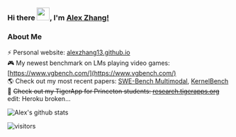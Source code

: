 ### Hi there <img src="https://github.com/TheDudeThatCode/TheDudeThatCode/blob/master/Assets/Hi.gif" width="29px">, I'm [Alex Zhang!]([https://www.linkedin.com/in/alexzhang13/](http://alexzhang13.github.io)) 
<!--
**alexzhang13/alexzhang13** is a ✨ _special_ ✨ repository because its `README.md` (this file) appears on your GitHub profile.

Here are some ideas to get you started:

- 🔭 I’m currently working on ...
- 🌱 I’m currently learning ...
- 👯 I’m looking to collaborate on ...
- 🤔 I’m looking for help with ...
- 💬 Ask me about ...
- 📫 How to reach me: ...
- 😄 Pronouns: ...
- ⚡ Fun fact: ...
-->

### About Me
⚡ Personal website: [alexzhang13.github.io](http://alexzhang13.github.io) </br>
🎮 My newest benchmark on LMs playing video games: [https://www.vgbench.com/](https://www.vgbench.com/) </br>
🌎 Check out my most recent papers: [SWE-Bench Multimodal](https://www.swebench.com/multimodal.html), [KernelBench](https://arxiv.org/abs/2502.10517) </br>
💬 ~~Check out my TigerApp for Princeton students: [research.tigerapps.org](https://research.tigerapps.org)~~ edit: Heroku broken... </br>

![Alex's github stats](https://github-readme-stats.vercel.app/api?username=alexzhang13&count_private=true&theme=tokyonight&show_icons=true&hide_border=true)&nbsp;&nbsp;
<br />

![visitors](https://visitor-badge.laobi.icu/badge?page_id=alexzhang13.alexzhang13)
